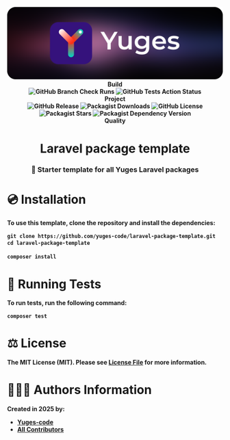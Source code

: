 <div align="center">
    <img src="https://raw.githubusercontent.com/yuges-code/laravel-package-template/master/assets/logo.png">
</div>

<div align="center">
    <b>Build<b>
    <div>
        <img
            alt="GitHub Branch Check Runs"
            src="https://img.shields.io/github/check-runs/yuges-code/laravel-package-template/main"
        >
        <img
            alt="GitHub Tests Action Status"
            src="https://img.shields.io/github/actions/workflow/status/yuges-code/laravel-package-template/testing.yml?branch=main&label=tests&style=flat-square"
        >
    </div>
</div>

<div align="center">
    <b>Project</b>
    <div>
        <img alt="GitHub Release" src="https://img.shields.io/github/v/release/yuges-code/laravel-package-template">
        <img alt="Packagist Downloads" src="https://img.shields.io/packagist/dt/yuges-code/laravel-package-template">
        <img alt="GitHub License" src="https://img.shields.io/github/license/yuges-code/laravel-package-template">
        <img alt="Packagist Stars" src="https://img.shields.io/packagist/stars/yuges-code/laravel-package-template">
        <img
            alt="Packagist Dependency Version"
            src="https://img.shields.io/packagist/dependency-v/yuges-code/laravel-package-template/php"
        >
    </div>
</div>

<div align="center">
    <b>Quality</b>
</div>

<div align="center">
    <h1>Laravel package template</h1>
</div>

<div align="center">
    <h3>🚀 Starter template for all Yuges Laravel packages</h3>
</div>

# 💿 Installation

To use this template, clone the repository and install the dependencies:

```
git clone https://github.com/yuges-code/laravel-package-template.git
cd laravel-package-template

composer install
```

# 🧪 Running Tests

To run tests, run the following command:

```
composer test
```

# ⚖️ License

The MIT License (MIT). Please see [License File](LICENSE.md) for more information.

# 🙆🏼‍♂️ Authors Information

Created in 2025 by:

- [Yuges-code](https://github.com/yuges-code)
- [All Contributors](../../contributors)
